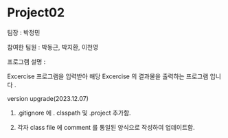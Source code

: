 # Project02
팀장 : 박정민

참여한 팀원 : 박동근, 박지환, 이천영

프로그램 설명 :

  Excercise 프로그램을 입력받아 해당 Excercise 의 결과물을 출력하는 프로그램 입니다 .

version upgrade(2023.12.07)

1. .gitignore 에 . clsspath 및 .project 추가함.
   
2. 각자 class file 에 comment 를 통일된 양식으로 작성하여 업데이트함.





